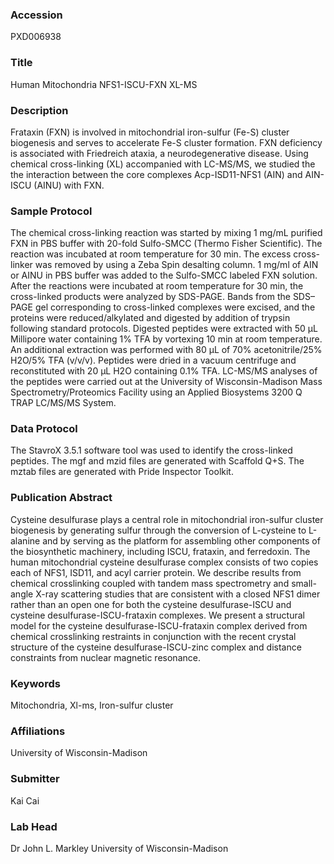### Accession
PXD006938

### Title
Human Mitochondria NFS1-ISCU-FXN XL-MS

### Description
Frataxin (FXN) is involved in mitochondrial iron-sulfur (Fe-S) cluster biogenesis and serves to accelerate Fe-S cluster formation. FXN deficiency is associated with Friedreich ataxia, a neurodegenerative disease. Using chemical cross-linking (XL) accompanied with LC-MS/MS, we studied the the interaction between the core complexes Acp-ISD11-NFS1 (AIN) and AIN-ISCU (AINU)  with FXN.

### Sample Protocol
The chemical cross-linking reaction was started by mixing 1 mg/mL purified FXN in PBS buffer with 20-fold Sulfo-SMCC (Thermo Fisher Scientific). The reaction was incubated at room temperature for 30 min. The excess cross-linker was removed by using a Zeba Spin desalting column. 1 mg/ml of AIN or AINU in PBS buffer was added to the Sulfo-SMCC labeled FXN solution. After the reactions were incubated at room temperature for 30 min, the cross-linked products were analyzed by SDS-PAGE. Bands from the SDS–PAGE gel corresponding to cross-linked complexes were excised, and the proteins were reduced/alkylated and digested by addition of trypsin following standard protocols. Digested peptides were extracted with 50 µL Millipore water containing 1% TFA by vortexing 10 min at room temperature. An additional extraction was performed with 80 µL of 70% acetonitrile/25% H2O/5% TFA (v/v/v). Peptides were dried in a vacuum centrifuge and reconstituted with 20 µL H2O containing 0.1% TFA. LC-MS/MS analyses of the peptides were carried out at the University of Wisconsin-Madison Mass Spectrometry/Proteomics Facility using an Applied Biosystems 3200 Q TRAP LC/MS/MS System.

### Data Protocol
The StavroX 3.5.1 software tool was used to identify the cross-linked peptides. The mgf and mzid files are generated with Scaffold Q+S. The mztab files are generated with Pride Inspector Toolkit.

### Publication Abstract
Cysteine desulfurase plays a central role in mitochondrial iron-sulfur cluster biogenesis by generating sulfur through the conversion of L-cysteine to L-alanine and by serving as the platform for assembling other components of the biosynthetic machinery, including ISCU, frataxin, and ferredoxin. The human mitochondrial cysteine desulfurase complex consists of two copies each of NFS1, ISD11, and acyl carrier protein. We describe results from chemical crosslinking coupled with tandem mass spectrometry and small-angle X-ray scattering studies that are consistent with a closed NFS1 dimer rather than an open one for both the cysteine desulfurase-ISCU and cysteine desulfurase-ISCU-frataxin complexes. We present a structural model for the cysteine desulfurase-ISCU-frataxin complex derived from chemical crosslinking restraints in conjunction with the recent crystal structure of the cysteine desulfurase-ISCU-zinc complex and distance constraints from nuclear magnetic resonance.

### Keywords
Mitochondria, Xl-ms, Iron-sulfur cluster

### Affiliations
University of Wisconsin-Madison

### Submitter
Kai Cai

### Lab Head
Dr John L. Markley
University of Wisconsin-Madison


